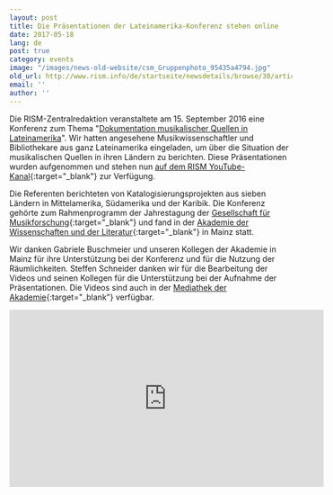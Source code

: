 ```yaml
---
layout: post
title: Die Präsentationen der Lateinamerika-Konferenz stehen online
date: 2017-05-18
lang: de
post: true
category: events
image: "/images/news-old-website/csm_Gruppenphoto_95435a4794.jpg"
old_url: http://www.rism.info/de/startseite/newsdetails/browse/30/article/64/presentations-from-latin-america-conference-now-online.html
email: ''
author: ''
---
```


Die RISM-Zentralredaktion veranstaltete am 15. September 2016 eine Konferenz zum Thema "[Dokumentation musikalischer Quellen in Lateinamerika](/publications/conferences/latin-america-conference-2016.html)". Wir hatten angesehene Musikwissenschaftler und Bibliothekare aus ganz Lateinamerika eingeladen, um über die Situation der musikalischen Quellen in ihren Ländern zu berichten. Diese Präsentationen wurden aufgenommen und stehen nun [auf dem RISM YouTube-Kanal](https://www.youtube.com/playlist?list=PL9SyOIE9iSYI-qGaDNQhXCptexIif8Scm){:target="_blank"} zur Verfügung.

Die Referenten berichteten von Katalogisierungsprojekten aus sieben Ländern in Mittelamerika, Südamerika und der Karibik. Die Konferenz gehörte zum Rahmenprogramm der Jahrestagung der [Gesellschaft für Musikforschung](http://www.gfm2016.uni-mainz.de/){:target="_blank"} und fand in der [Akademie der Wissenschaften und der Literatur](http://www.adwmainz.de/){:target="_blank"} in Mainz statt.

Wir danken Gabriele Buschmeier und unseren Kollegen der Akademie in Mainz für ihre Unterstützung bei der Konferenz und für die Nutzung der Räumlichkeiten. Steffen Schneider danken wir für die Bearbeitung der Videos und seinen Kollegen für die Unterstützung bei der Aufnahme der Präsentationen. Die Videos sind auch in der [Mediathek der Akademie](http://bit.ly/1ZQ6ZKV){:target="_blank"} verfügbar.


<iframe width="560" height="315" src="https://www.youtube.com/embed/videoseries?list=PL9SyOIE9iSYI-qGaDNQhXCptexIif8Scm" frameborder="0" allowfullscreen></iframe>
